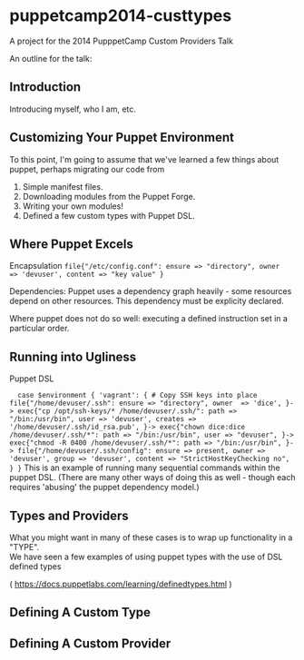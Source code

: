 puppetcamp2014-custtypes
========================

A project for the 2014 PupppetCamp Custom Providers Talk

An outline for the talk:

## Introduction

Introducing myself, who I am, etc.

## Customizing Your Puppet Environment

To this point, I'm going to assume that we've learned a few things about puppet, perhaps
migrating our code from

  1. Simple manifest files.
  2. Downloading modules from the Puppet Forge.
  3. Writing your own modules!
  4. Defined a few custom types with Puppet DSL.
  
## Where Puppet Excels

Encapsulation
 `file{"/etc/config.conf":
        ensure => "directory",
        owner  => 'devuser',
        content => "key value"
   }`  
   
Dependencies: Puppet uses a dependency graph heavily - some resources depend on 
other resources.  This dependency must be explicity declared.
   
Where puppet does not do so well:  executing a defined instruction set in a particular
order.
  
## Running into Ugliness

Puppet DSL

`   case $environment {
    'vagrant': {
      # Copy SSH keys into place
      file{"/home/devuser/.ssh":
        ensure => "directory",
        owner  => 'dice',
      }->
      exec{"cp /opt/ssh-keys/* /home/devuser/.ssh/":
        path => "/bin:/usr/bin",
        user => 'devuser',
        creates => '/home/devuser/.ssh/id_rsa.pub',
      }->
      exec{"chown dice:dice /home/devuser/.ssh/*":
        path => "/bin:/usr/bin",
        user => "devuser",
      }->
      exec{"chmod -R 0400 /home/devuser/.ssh/*":
        path => "/bin:/usr/bin",
      }->
      file{"/home/devuser/.ssh/config":
        ensure => present,
        owner => 'devuser',
        group => 'devuser',
        content => "StrictHostKeyChecking no",
      }
     }
`
This is an example of running many sequential commands within the puppet DSL.
(There are many other ways of doing this as well - though each requires 'abusing' the 
puppet dependency model.)

## Types and Providers

What you might want in many of these cases is to wrap up functionality in a "TYPE".  
We have seen a few examples of using puppet types with the use of DSL defined types

( https://docs.puppetlabs.com/learning/definedtypes.html )

## Defining A Custom Type

## Defining A Custom Provider
